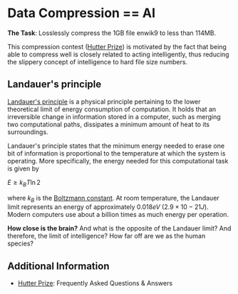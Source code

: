# Data Compression == AI

**The Task**: Losslessly compress the 1GB file enwik9 to less than 114MB.

This compression contest ([Hutter Prize](http://prize.hutter1.net/)) is motivated by the fact that being able to compress well is closely related to acting intelligently, thus reducing the slippery concept of intelligence to hard file size numbers.

## Landauer's principle

[Landauer's principle](https://en.wikipedia.org/wiki/Landauer%27s_principle) is a physical principle pertaining to the lower theoretical limit of energy consumption of computation. It holds that an irreversible change in information stored in a computer, such as merging two computational paths, dissipates a minimum amount of heat to its surroundings. 

Landauer's principle states that the minimum energy needed to erase one bit of information is proportional to the temperature at which the system is operating. More specifically, the energy needed for this computational task is given by

$E \geq k_B T \ln 2$

where $k_B$ is the [Boltzmann constant](https://en.wikipedia.org/wiki/Boltzmann_constant). At room temperature, the Landauer limit represents an energy of approximately $0.018 eV$ ($2.9 \times 10−21 J$). Modern computers use about a billion times as much energy per operation. 

**How close is the brain?** And what is the opposite of the Landauer limit? And therefore, the limit of intelligence? How far off are we as the human species?

## Additional Information
- [Hutter Prize](http://prize.hutter1.net/hfaq.htm): Frequently Asked Questions & Answers
